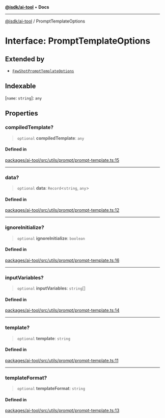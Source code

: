 [**@isdk/ai-tool**](../README.md) • **Docs**

***

[@isdk/ai-tool](../globals.md) / PromptTemplateOptions

# Interface: PromptTemplateOptions

## Extended by

- [`FewShotPromptTemplateOptions`](FewShotPromptTemplateOptions.md)

## Indexable

 \[`name`: `string`\]: `any`

## Properties

### compiledTemplate?

> `optional` **compiledTemplate**: `any`

#### Defined in

[packages/ai-tool/src/utils/prompt/prompt-template.ts:15](https://github.com/isdk/ai-tool.js/blob/b0813174e9b350ae47231f8e5f885150313123b0/src/utils/prompt/prompt-template.ts#L15)

***

### data?

> `optional` **data**: `Record`\<`string`, `any`\>

#### Defined in

[packages/ai-tool/src/utils/prompt/prompt-template.ts:12](https://github.com/isdk/ai-tool.js/blob/b0813174e9b350ae47231f8e5f885150313123b0/src/utils/prompt/prompt-template.ts#L12)

***

### ignoreInitialize?

> `optional` **ignoreInitialize**: `boolean`

#### Defined in

[packages/ai-tool/src/utils/prompt/prompt-template.ts:16](https://github.com/isdk/ai-tool.js/blob/b0813174e9b350ae47231f8e5f885150313123b0/src/utils/prompt/prompt-template.ts#L16)

***

### inputVariables?

> `optional` **inputVariables**: `string`[]

#### Defined in

[packages/ai-tool/src/utils/prompt/prompt-template.ts:14](https://github.com/isdk/ai-tool.js/blob/b0813174e9b350ae47231f8e5f885150313123b0/src/utils/prompt/prompt-template.ts#L14)

***

### template?

> `optional` **template**: `string`

#### Defined in

[packages/ai-tool/src/utils/prompt/prompt-template.ts:11](https://github.com/isdk/ai-tool.js/blob/b0813174e9b350ae47231f8e5f885150313123b0/src/utils/prompt/prompt-template.ts#L11)

***

### templateFormat?

> `optional` **templateFormat**: `string`

#### Defined in

[packages/ai-tool/src/utils/prompt/prompt-template.ts:13](https://github.com/isdk/ai-tool.js/blob/b0813174e9b350ae47231f8e5f885150313123b0/src/utils/prompt/prompt-template.ts#L13)
